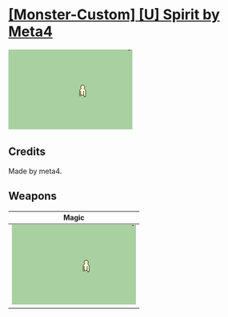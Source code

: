 # [\[Monster-Custom\] \[U\] Spirit by Meta4](./)

<img src="./6.%20Magic/Magic_000.png" alt="[Monster-Custom] [U] Spirit by Meta4 standing" />

## Credits

Made by meta4.

## Weapons


|Magic |
|  :---: |
| <img alt="Magic animation" src="./6.%20Magic/Magic.gif" /> |
